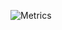 ![Metrics](https://github.com/Jurubu-Entertainment/Jurubu-Entertainment/blob/main/github-metrics.svg)
